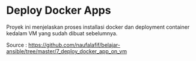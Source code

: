 # Deploy Docker Apps

Proyek ini menjelaskan proses installasi docker dan deployment container kedalam VM yang sudah dibuat sebelumnya.

Source : https://github.com/naufalafif/belajar-ansible/tree/master/7_deploy_docker_app_on_vm